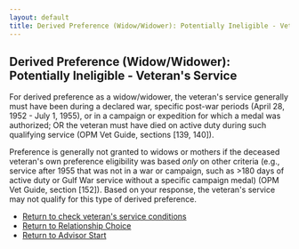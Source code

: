 ```yaml
---
layout: default
title: Derived Preference (Widow/Widower): Potentially Ineligible - Veteran's Service
---
```

## Derived Preference (Widow/Widower): Potentially Ineligible - Veteran's Service

For derived preference as a widow/widower, the veteran's service generally must have been during a declared war, specific post-war periods (April 28, 1952 - July 1, 1955), or in a campaign or expedition for which a medal was authorized; OR the veteran must have died on active duty during such qualifying service (OPM Vet Guide, sections [139, 140]).

Preference is generally not granted to widows or mothers if the deceased veteran's own preference eligibility was based *only* on other criteria (e.g., service after 1955 that was not in a war or campaign, such as >180 days of active duty or Gulf War service without a specific campaign medal) (OPM Vet Guide, section [152]). Based on your response, the veteran's service may not qualify for this type of derived preference.

* [Return to check veteran's service conditions](./derived_widow_vetservice_condition.md)
* [Return to Relationship Choice](./derived_intro.md)
* [Return to Advisor Start](./start.md)
